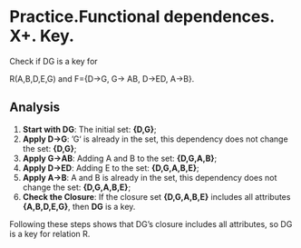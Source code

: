 # Practice.Functional dependences. X+. Key.

Check if DG is a key for 

R(A,B,D,E,G) and  F={D→G, G→ AB, D→ED, A→B}.

## Analysis

1. **Start with DG**: The initial set: **{D,G}**;
2. **Apply D->G**: ’G‘ is already in the set, this dependency does not change the set: **{D,G}**;
3. **Apply G->AB**: Adding A and B to the set: **{D,G,A,B}**;
4. **Apply D->ED**: Adding E to the set: **{D,G,A,B,E}**;
5. **Apply A->B**: A and B is already in the set, this dependency does not change the set: **{D,G,A,B,E}**;
6. **Check the Closure**: If the closure set **{D,G,A,B,E}** includes all attributes **{A,B,D,E,G}**, then **DG** is a key.

Following these steps shows that DG’s closure includes all attributes, so DG is a key for relation R.

